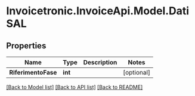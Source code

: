 # Invoicetronic.InvoiceApi.Model.DatiSAL

## Properties

Name | Type | Description | Notes
------------ | ------------- | ------------- | -------------
**RiferimentoFase** | **int** |  | [optional] 

[[Back to Model list]](../README.md#documentation-for-models) [[Back to API list]](../README.md#documentation-for-api-endpoints) [[Back to README]](../README.md)

